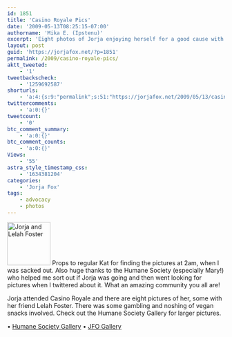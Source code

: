 ```yaml
---
id: 1851
title: 'Casino Royale Pics'
date: '2009-05-13T08:25:15-07:00'
authorname: 'Mika E. (Ipstenu)'
excerpt: 'Eight photos of Jorja enjoying herself for a good cause with the Humane Society.'
layout: post
guid: 'https://jorjafox.net/?p=1851'
permalink: /2009/casino-royale-pics/
aktt_tweeted:
    - '1'
tweetbackscheck:
    - '1259692587'
shorturls:
    - 'a:4:{s:9:"permalink";s:51:"https://jorjafox.net/2009/05/13/casino-royale-pics/";s:7:"tinyurl";s:25:"http://tinyurl.com/pm8fy9";s:4:"isgd";s:18:"http://is.gd/531h5";s:5:"bitly";s:19:"http://bit.ly/g7pUu";}'
twittercomments:
    - 'a:0:{}'
tweetcount:
    - '0'
btc_comment_summary:
    - 'a:0:{}'
btc_comment_counts:
    - 'a:0:{}'
Views:
    - '55'
astra_style_timestamp_css:
    - '1634381204'
categories:
    - 'Jorja Fox'
tags:
    - advocacy
    - photos
---
```


<img class="alignleft size-thumbnail wp-image-1852" title="Jorja and Lelah Foster" alt="Jorja and Lelah Foster" src="//static.jorjafox.net/wordpress/2009/05/casinoiroyale-100x100.jpg" width="100" height="100" /> Props to regular Kat for finding the pictures at 2am, when I was sacked out. Also huge thanks to the Humane Society (especially Mary!) who helped me sort out if Jorja was going and then went looking for pictures when I twittered about it. What an amazing community you all are!

Jorja attended Casino Royale and there are eight pictures of her, some with her friend Lelah Foster. There was some gambling and noshing of vegan snacks involved. Check out the Humane Society Gallery for larger pictures.

• <a href="http://www.flickr.com/photos/humanesociety/sets/72157618053259490/">Humane Society Gallery</a>
• <a href="https://jorjafox.net/gallery/pub/animals/20090509-casinoroyale/">JFO Gallery</a>

